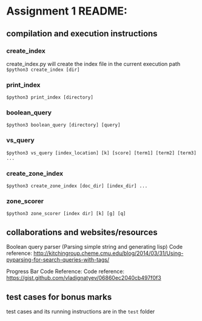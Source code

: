 # Assignment 1 README:

## compilation and execution instructions

### create_index
create_index.py will create the index file in the current execution path  
`$python3 create_index [dir]`

### print_index
`$python3 print_index [directory]`

### boolean_query
`$python3 boolean_query [directory] [query]`

### vs_query
`$python3 vs_query [index_location] [k] [score] [term1] [term2] [term3] ...`

### create_zone_index
`$python3 create_zone_index [doc_dir] [index_dir] ...`

### zone_scorer
`$python3 zone_scorer [index dir] [k] [g] [q]`

## collaborations and websites/resources
Boolean query parser (Parsing simple string and generating lisp)
Code reference: http://kitchingroup.cheme.cmu.edu/blog/2014/03/31/Using-pyparsing-for-search-queries-with-tags/

Progress Bar Code Reference:
Code reference: https://gist.github.com/vladignatyev/06860ec2040cb497f0f3

## test cases for bonus marks
test cases and its running instructions are in the `test` folder
